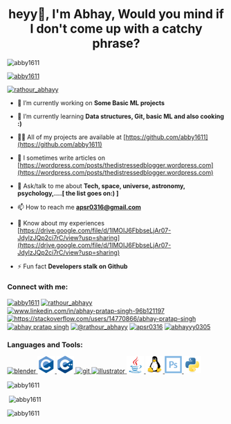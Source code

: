 <h1 align="center">heyy👋, I'm Abhay, Would you mind if I don't come up with a catchy phrase?</h1>
<p align="left"> <img src="https://komarev.com/ghpvc/?username=abby1611&label=Profile%20views&color=0e75b6&style=flat" alt="abby1611" /> </p>

<p align="left"> <a href="https://github.com/ryo-ma/github-profile-trophy"><img src="https://github-profile-trophy.vercel.app/?username=abby1611" alt="abby1611" /></a> </p>

<p align="left"> <a href="https://twitter.com/rathour_abhayy" target="blank"><img src="https://img.shields.io/twitter/follow/rathour_abhayy?logo=twitter&style=for-the-badge" alt="rathour_abhayy" /></a> </p>

- 🔭 I’m currently working on **Some Basic ML projects**

- 🌱 I’m currently learning **Data structures, Git, basic ML and also cooking :)**

- 👨‍💻 All of my projects are available at [https://github.com/abby1611](https://github.com/abby1611)

- 📝 I sometimes write articles on [https://wordpress.com/posts/thedistressedblogger.wordpress.com](https://wordpress.com/posts/thedistressedblogger.wordpress.com)

- 💬 Ask/talk to me about **Tech, space, universe, astronomy, psychology,....[ the list goes on:) ]**

- 📫 How to reach me **apsr0316@gmail.com**

- 📄 Know about my experiences [https://drive.google.com/file/d/1lMOIJ6FbbseLjAr07-JdylzJQp2ci7rC/view?usp=sharing](https://drive.google.com/file/d/1lMOIJ6FbbseLjAr07-JdylzJQp2ci7rC/view?usp=sharing)

- ⚡ Fun fact **Developers stalk on Github**

<h3 align="left">Connect with me:</h3>
<p align="left">
<a href="https://dev.to/abby1611" target="blank"><img align="center" src="https://cdn.jsdelivr.net/npm/simple-icons@3.0.1/icons/dev-dot-to.svg" alt="abby1611" height="30" width="40" /></a>
<a href="https://twitter.com/rathour_abhayy" target="blank"><img align="center" src="https://raw.githubusercontent.com/rahuldkjain/github-profile-readme-generator/master/src/images/icons/Social/twitter.svg" alt="rathour_abhayy" height="30" width="40" /></a>
<a href="https://linkedin.com/in/www.linkedin.com/in/abhay-pratap-singh-96b121197" target="blank"><img align="center" src="https://raw.githubusercontent.com/rahuldkjain/github-profile-readme-generator/master/src/images/icons/Social/linked-in-alt.svg" alt="www.linkedin.com/in/abhay-pratap-singh-96b121197" height="30" width="40" /></a>
<a href="https://stackoverflow.com/users/https://stackoverflow.com/users/14770866/abhay-pratap-singh" target="blank"><img align="center" src="https://raw.githubusercontent.com/rahuldkjain/github-profile-readme-generator/master/src/images/icons/Social/stack-overflow.svg" alt="https://stackoverflow.com/users/14770866/abhay-pratap-singh" height="30" width="40" /></a>
<a href="https://fb.com/abhay pratap singh" target="blank"><img align="center" src="https://raw.githubusercontent.com/rahuldkjain/github-profile-readme-generator/master/src/images/icons/Social/facebook.svg" alt="abhay pratap singh" height="30" width="40" /></a>
<a href="https://instagram.com/@rathour_abhayy" target="blank"><img align="center" src="https://raw.githubusercontent.com/rahuldkjain/github-profile-readme-generator/master/src/images/icons/Social/instagram.svg" alt="@rathour_abhayy" height="30" width="40" /></a>
<a href="https://www.hackerearth.com/apsr0316" target="blank"><img align="center" src="https://raw.githubusercontent.com/rahuldkjain/github-profile-readme-generator/master/src/images/icons/Social/hackerearth.svg" alt="apsr0316" height="30" width="40" /></a>
<a href="https://auth.geeksforgeeks.org/user/abhayyy0305" target="blank"><img align="center" src="https://raw.githubusercontent.com/rahuldkjain/github-profile-readme-generator/master/src/images/icons/Social/geeks-for-geeks.svg" alt="abhayyy0305" height="30" width="40" /></a>
</p>

<h3 align="left">Languages and Tools:</h3>
<p align="left"> <a href="https://www.blender.org/" target="_blank"> <img src="https://download.blender.org/branding/community/blender_community_badge_white.svg" alt="blender" width="40" height="40"/> </a> <a href="https://www.cprogramming.com/" target="_blank"> <img src="https://raw.githubusercontent.com/devicons/devicon/master/icons/c/c-original.svg" alt="c" width="40" height="40"/> </a> <a href="https://www.w3schools.com/cpp/" target="_blank"> <img src="https://raw.githubusercontent.com/devicons/devicon/master/icons/cplusplus/cplusplus-original.svg" alt="cplusplus" width="40" height="40"/> </a> <a href="https://git-scm.com/" target="_blank"> <img src="https://www.vectorlogo.zone/logos/git-scm/git-scm-icon.svg" alt="git" width="40" height="40"/> </a> <a href="https://www.adobe.com/in/products/illustrator.html" target="_blank"> <img src="https://www.vectorlogo.zone/logos/adobe_illustrator/adobe_illustrator-icon.svg" alt="illustrator" width="40" height="40"/> </a> <a href="https://www.java.com" target="_blank"> <img src="https://raw.githubusercontent.com/devicons/devicon/master/icons/java/java-original.svg" alt="java" width="40" height="40"/> </a> <a href="https://www.linux.org/" target="_blank"> <img src="https://raw.githubusercontent.com/devicons/devicon/master/icons/linux/linux-original.svg" alt="linux" width="40" height="40"/> </a> <a href="https://www.photoshop.com/en" target="_blank"> <img src="https://raw.githubusercontent.com/devicons/devicon/master/icons/photoshop/photoshop-line.svg" alt="photoshop" width="40" height="40"/> </a> <a href="https://www.python.org" target="_blank"> <img src="https://raw.githubusercontent.com/devicons/devicon/master/icons/python/python-original.svg" alt="python" width="40" height="40"/> </a> </p>

<p><img align="center" src="https://github-readme-stats.vercel.app/api/top-langs?username=abby1611&show_icons=true&locale=en&layout=compact" alt="abby1611" /></p>

<p>&nbsp;<img align="center" src="https://github-readme-stats.vercel.app/api?username=abby1611&show_icons=true&locale=en" alt="abby1611" /></p>

<p><img align="center" src="https://github-readme-streak-stats.herokuapp.com/?user=abby1611&" alt="abby1611" /></p>
